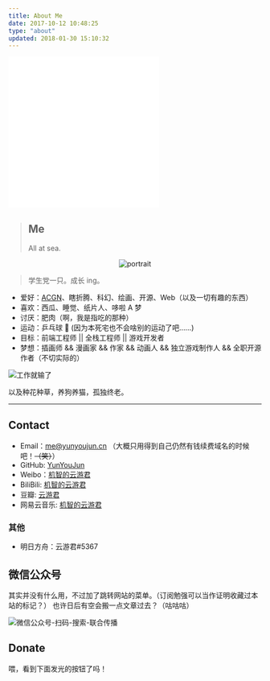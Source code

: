 ```yaml
---
title: About Me
date: 2017-10-12 10:48:25
type: "about"
updated: 2018-01-30 15:10:32
---
```


<iframe frameborder="no" border="0" marginwidth="0" marginheight="0" height="300" src="//music.163.com/outchain/player?type=0&id=308168565&auto=0"></iframe>

> ## Me
>
> All at sea.

<div class="site-author-avatar" style="text-align:center;">
<img src="https://www.yunyoujun.cn/images/avatar.jpg" alt="portrait" title="ID : 云游君">
</div>

> 学生党一只。成长 ing。

- 爱好：[ACGN](https://baike.baidu.com/item/ACGN)、瞎折腾、科幻、绘画、开源、Web（以及一切有趣的东西）
- 喜欢：西瓜、睡觉、纸片人、哆啦 A 梦
- 讨厌：肥肉（啊，我是指吃的那种）
- 运动：乒乓球 🏓 (因为本死宅也不会啥别的运动了吧……)
- 目标：前端工程师 || 全栈工程师 || 游戏开发者
- 梦想：插画师 && 漫画家 && 作家 && 动画人 && 独立游戏制作人 && 全职开源作者（不切实际的）

![工作就输了](https://cdn.jsdelivr.net/gh/YunYouJun/cdn/img/meme/no-work.jpg)

以及种花种草，养狗养猫，孤独终老。

---

## Contact

- Email：<me@yunyoujun.cn> （大概只用得到自己仍然有钱续费域名的时候吧！~~（笑）~~）
- GitHub: [YunYouJun](https://github.com/YunYouJun)
- Weibo：[机智的云游君](https://weibo.com/jizhideyunyoujun)
- BiliBili: [机智的云游君](https://space.bilibili.com/1579790)
- 豆瓣: [云游君](https://www.douban.com/people/yunyoujun/)
- 网易云音乐: [机智的云游君](http://music.163.com/#/user/home?id=247102977)

<!-- - Bangumi: [云游君](http://bangumi.tv/user/yunyoujun) -->

### 其他

- 明日方舟：云游君#5367

## 微信公众号

其实并没有什么用，不过加了跳转网站的菜单。（订阅勉强可以当作证明收藏过本站的标记？）
也许日后有空会搬一点文章过去？（咕咕咕）

![微信公众号-扫码-搜索-联合传播](https://cdn.jsdelivr.net/gh/YunYouJun/cdn/img/about/white-qrcode-and-search.jpg)

## Donate

喂，看到下面发光的按钮了吗！
